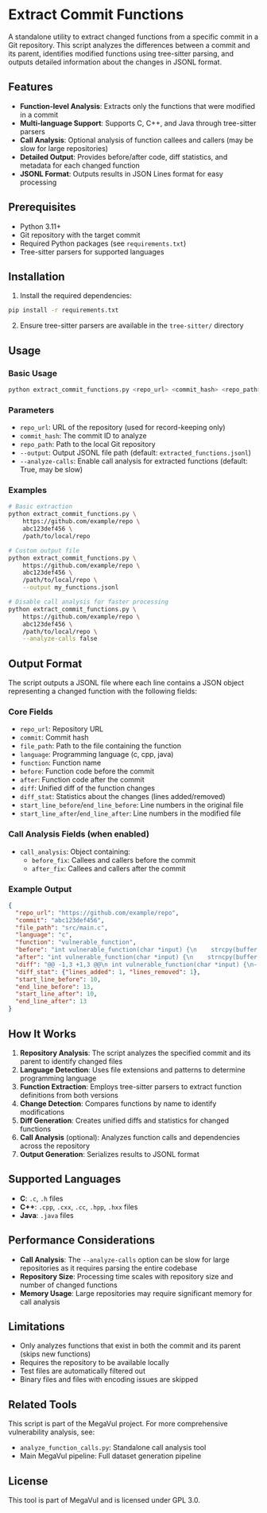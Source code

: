 # Extract Commit Functions

A standalone utility to extract changed functions from a specific commit in a Git repository. This script analyzes the differences between a commit and its parent, identifies modified functions using tree-sitter parsing, and outputs detailed information about the changes in JSONL format.

## Features

- **Function-level Analysis**: Extracts only the functions that were modified in a commit
- **Multi-language Support**: Supports C, C++, and Java through tree-sitter parsers
- **Call Analysis**: Optional analysis of function callees and callers (may be slow for large repositories)
- **Detailed Output**: Provides before/after code, diff statistics, and metadata for each changed function
- **JSONL Format**: Outputs results in JSON Lines format for easy processing

## Prerequisites

- Python 3.11+
- Git repository with the target commit
- Required Python packages (see `requirements.txt`)
- Tree-sitter parsers for supported languages

## Installation

1. Install the required dependencies:
```bash
pip install -r requirements.txt
```

2. Ensure tree-sitter parsers are available in the `tree-sitter/` directory

## Usage

### Basic Usage

```bash
python extract_commit_functions.py <repo_url> <commit_hash> <repo_path>
```

### Parameters

- `repo_url`: URL of the repository (used for record-keeping only)
- `commit_hash`: The commit ID to analyze
- `repo_path`: Path to the local Git repository
- `--output`: Output JSONL file path (default: `extracted_functions.jsonl`)
- `--analyze-calls`: Enable call analysis for extracted functions (default: True, may be slow)

### Examples

```bash
# Basic extraction
python extract_commit_functions.py \
    https://github.com/example/repo \
    abc123def456 \
    /path/to/local/repo

# Custom output file
python extract_commit_functions.py \
    https://github.com/example/repo \
    abc123def456 \
    /path/to/local/repo \
    --output my_functions.jsonl

# Disable call analysis for faster processing
python extract_commit_functions.py \
    https://github.com/example/repo \
    abc123def456 \
    /path/to/local/repo \
    --analyze-calls false
```

## Output Format

The script outputs a JSONL file where each line contains a JSON object representing a changed function with the following fields:

### Core Fields
- `repo_url`: Repository URL
- `commit`: Commit hash
- `file_path`: Path to the file containing the function
- `language`: Programming language (c, cpp, java)
- `function`: Function name
- `before`: Function code before the commit
- `after`: Function code after the commit
- `diff`: Unified diff of the function changes
- `diff_stat`: Statistics about the changes (lines added/removed)
- `start_line_before`/`end_line_before`: Line numbers in the original file
- `start_line_after`/`end_line_after`: Line numbers in the modified file

### Call Analysis Fields (when enabled)
- `call_analysis`: Object containing:
  - `before_fix`: Callees and callers before the commit
  - `after_fix`: Callees and callers after the commit

### Example Output

```json
{
  "repo_url": "https://github.com/example/repo",
  "commit": "abc123def456",
  "file_path": "src/main.c",
  "language": "c",
  "function": "vulnerable_function",
  "before": "int vulnerable_function(char *input) {\n    strcpy(buffer, input);\n    return 0;\n}",
  "after": "int vulnerable_function(char *input) {\n    strncpy(buffer, input, sizeof(buffer)-1);\n    return 0;\n}",
  "diff": "@@ -1,3 +1,3 @@\n int vulnerable_function(char *input) {\n-    strcpy(buffer, input);\n+    strncpy(buffer, input, sizeof(buffer)-1);\n     return 0;\n }",
  "diff_stat": {"lines_added": 1, "lines_removed": 1},
  "start_line_before": 10,
  "end_line_before": 13,
  "start_line_after": 10,
  "end_line_after": 13
}
```

## How It Works

1. **Repository Analysis**: The script analyzes the specified commit and its parent to identify changed files
2. **Language Detection**: Uses file extensions and patterns to determine programming language
3. **Function Extraction**: Employs tree-sitter parsers to extract function definitions from both versions
4. **Change Detection**: Compares functions by name to identify modifications
5. **Diff Generation**: Creates unified diffs and statistics for changed functions
6. **Call Analysis** (optional): Analyzes function calls and dependencies across the repository
7. **Output Generation**: Serializes results to JSONL format

## Supported Languages

- **C**: `.c`, `.h` files
- **C++**: `.cpp`, `.cxx`, `.cc`, `.hpp`, `.hxx` files  
- **Java**: `.java` files

## Performance Considerations

- **Call Analysis**: The `--analyze-calls` option can be slow for large repositories as it requires parsing the entire codebase
- **Repository Size**: Processing time scales with repository size and number of changed functions
- **Memory Usage**: Large repositories may require significant memory for call analysis

## Limitations

- Only analyzes functions that exist in both the commit and its parent (skips new functions)
- Requires the repository to be available locally
- Test files are automatically filtered out
- Binary files and files with encoding issues are skipped

## Related Tools

This script is part of the MegaVul project. For more comprehensive vulnerability analysis, see:
- `analyze_function_calls.py`: Standalone call analysis tool
- Main MegaVul pipeline: Full dataset generation pipeline

## License

This tool is part of MegaVul and is licensed under GPL 3.0.
